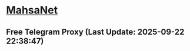 
# [MahsaNet](https://t.me/mahsa_net)
## Free Telegram Proxy (Last Update: 2025-09-22 22:38:47)

    